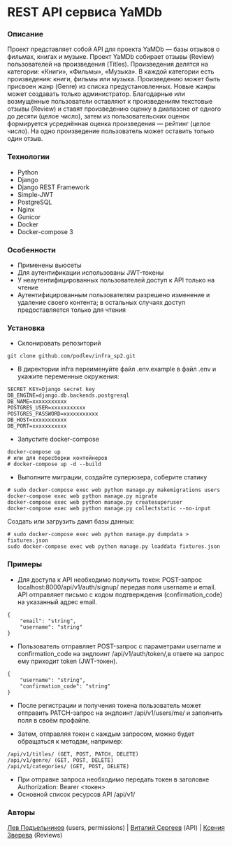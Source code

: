 # REST API сервиса YaMDb

### Описание
Проект представляет собой API для проекта YaMDb  — базы отзывов о фильмах, книгах и музыке.
Проект YaMDb собирает отзывы (Review) пользователей на произведения (Titles). Произведения делятся на категории: «Книги», «Фильмы», «Музыка». 
В каждой категории есть произведения: книги, фильмы или музыка. 
Произведению может быть присвоен жанр (Genre) из списка предустановленных. Новые жанры может создавать только администратор.
Благодарные или возмущённые пользователи оставляют к произведениям текстовые отзывы (Review) и ставят произведению оценку в диапазоне от одного до десяти (целое число), затем из пользовательских оценок формируется усреднённая оценка произведения — рейтинг (целое число). На одно произведение пользователь может оставить только один отзыв.

### Технологии 
- Python
- Django
- Django REST Framework
- Simple-JWT
- PostgreSQL
- Nginx
- Gunicor
- Docker
- Docker-compose 3

### Особенности
- Применены вьюсеты
- Для аутентификации использованы JWT-токены
- У неаутентифицированных пользователей доступ к API только на чтение
- Аутентифицированным пользователям разрешено изменение и удаление своего контента; в остальных случаях доступ предоставляется только для чтения

### Установка
- Склонировать репозиторий

```commandline
git clone github.com/podlev/infra_sp2.git
```

- В директории infra переименуйте файл .env.example в файл .env и укажите переменные окружения:

```commandline
SECRET_KEY=Django secret key
DB_ENGINE=django.db.backends.postgresql 
DB_NAME=xxxxxxxxxxx
POSTGRES_USER=xxxxxxxxxxx
POSTGRES_PASSWORD=xxxxxxxxxxx
DB_HOST=xxxxxxxxxxx
DB_PORT=xxxxxxxxxxx
```

- Запустите docker-compose
```
docker-compose up
# или для пересборки контейнеров
# docker-compose up -d --build
```
- Выполните миграции, создайте суперюзера, соберите статику
```
# sudo docker-compose exec web python manage.py makemigrations users
docker-compose exec web python manage.py migrate
docker-compose exec web python manage.py createsuperuser
docker-compose exec web python manage.py collectstatic --no-input
```
Создать или загрузить дамп базы данных:
```
# sudo docker-compose exec web python manage.py dumpdata > fixtures.json
sudo docker-compose exec web python manage.py loaddata fixtures.json
```

### Примеры

- Для доступа к API необходимо получить токен: POST-запрос localhost:8000/api/v1/auth/signup/ передав поля username и email. API отправляет письмо с кодом подтверждения (confirmation_code) на указанный адрес email.
```
{ 
    "email": "string",
    "username": "string" 
}
```

- Пользователь отправляет POST-запрос с параметрами username и confirmation_code на эндпоинт /api/v1/auth/token/,в ответе на запрос ему приходит token (JWT-токен).
```
{ 
    "username": "string",
    "confirmation_code": "string" 
}
```

- После регистрации и получения токена пользователь может отправить PATCH-запрос на эндпоинт /api/v1/users/me/ и заполнить поля в своём профайле.

- Затем, отправляя токен с каждым запросом, можно будет обращаться к методам, например: 
```
/api/v1/titles/ (GET, POST, PATCH, DELETE)    
/api/v1/genre/ (GET, POST, DELETE)    
/api/v1/categories/ (GET, POST, DELETE)    
```
- При отправке запроса необходимо передать токен в заголовке Authorization: Bearer <токен>
- Основной список ресурсов API /api/v1/
### Авторы
[Лев Подъельников](https://github.com/podlev) (users, permissions) | [Виталий Сергеев](https://github.com/Vitaly1996) (API) | [Ксения Зверева](https://github.com/Ksenia175) (Reviews)


